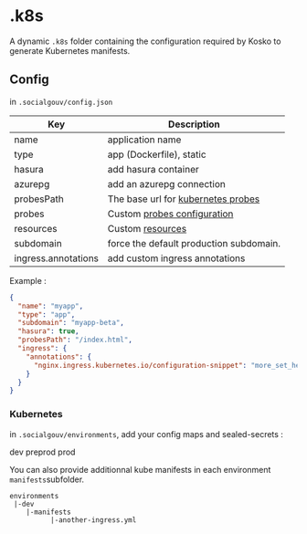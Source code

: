 # .k8s

A dynamic `.k8s` folder containing the configuration required by Kosko to generate Kubernetes manifests.

## Config

in `.socialgouv/config.json`

| Key                 | Description                                                                                                                                 |
| ------------------- | ------------------------------------------------------------------------------------------------------------------------------------------- |
| name                | application name                                                                                                                            |
| type                | app (Dockerfile), static                                                                                                                    |
| hasura              | add hasura container                                                                                                                        |
| azurepg             | add an azurepg connection                                                                                                                   |
| probesPath          | The base url for [kubernetes probes](https://kubernetes.io/docs/tasks/configure-pod-container/configure-liveness-readiness-startup-probes/) |
| probes              | Custom [probes configuration](https://kubernetes.io/docs/reference/generated/kubernetes-api/v1.19/#probe-v1-core)                           |
| resources           | Custom [resources](https://kubernetes.io/docs/reference/generated/kubernetes-api/v1.19/#resourcerequirements-v1-core)                       |
| subdomain           | force the default production subdomain.                                                                                                     |
| ingress.annotations | add custom ingress annotations                                                                                                              |

Example :

```json
{
  "name": "myapp",
  "type": "app",
  "subdomain": "myapp-beta",
  "hasura": true,
  "probesPath": "/index.html",
  "ingress": {
    "annotations": {
      "nginx.ingress.kubernetes.io/configuration-snippet": "more_set_headers \"X-Answer: 42\";"
    }
  }
}
```

### Kubernetes

in `.socialgouv/environments`, add your config maps and sealed-secrets :

dev
preprod
prod

You can also provide additionnal kube manifests in each environment `manifests`subfolder.

```
environments
 |-dev
    |-manifests
          |-another-ingress.yml
```
